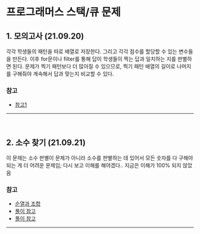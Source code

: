 # 프로그래머스 스택/큐 문제

## 1. 모의고사 (21.09.20)

각각 학생들의 패턴을 따로 배열로 저장한다.
그리고 각각 점수를 할당할 수 있는 변수들을 만든다.
이후 for문이나 filter를 통해 답이 학생들이 찍는 답과 일치하는 지를 판별하면 된다.
문제가 찍기 패턴보다 더 많아질 수 있으므로, 찍기 패턴 배열의 길이로 나머지를 구해줘야 계속해서 답과 맞는지 비교할 수 있다.

### 참고

- [참고1](https://pathas.tistory.com/205)

---

<br>

## 2. 소수 찾기 (21.09.21)

이 문제는 소수 판별이 문제가 아니라 소수를 판별하는 데 있어서 모든 숫자를 다 구해야되는 게 더 어려운 문제임; 다시 보고 이해를 해야겠다.. 지금은 이해가 100% 되지 않았음

### 참고

- [순열과 조합](https://jun-choi-4928.medium.com/javascript%EB%A1%9C-%EC%88%9C%EC%97%B4%EA%B3%BC-%EC%A1%B0%ED%95%A9-%EC%95%8C%EA%B3%A0%EB%A6%AC%EC%A6%98-%EA%B5%AC%ED%98%84%ED%95%98%EA%B8%B0-21df4b536349)
- [풀이 참고](https://sumin-k.medium.com/%EC%95%8C%EA%B3%A0%EB%A6%AC%EC%A6%98-javascript-%EC%99%84%EC%A0%84-%ED%83%90%EC%83%89-%EC%86%8C%EC%88%98-%EC%B0%BE%EA%B8%B0-1fdcdca4f59b)
- [풀이 참고](https://kis6473.tistory.com/88)

---

<br>
